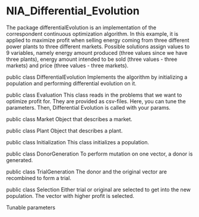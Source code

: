 # NIA_Differential_Evolution


The package differentialEvolution is an implementation of the correspondent continuous optimization algorithm. In this example, it is applied to maximize profit when selling energy coming from three different power plants to three different markets. 
Possible solutions assign values to 9 variables, namely energy amount produced (three values since we have three plants), energy amount intended to be sold (three values - three markets) and price (three values - three markets).


public class DifferentialEvolution
Implements the algorithm by initializing a population and performing differential evolution on it. 


public class Evaluation
This class reads in the problems that we want to optimize profit for. They are provided as csv-files. Here, you can tune the parameters. Then, Differential Evolution is called with your params. 


public class Market
Object that describes a market. 


public class Plant
Object that describes a plant. 


public class Initialization
This class initializes a population.


public class DonorGeneration
To perform mutation on one vector, a donor is generated. 


public class TrialGeneration
The donor and the original vector are recombined to form a trial.


public class Selection
Either trial or original are selected to get into the new population. The vector with higher profit is selected.


Tunable parameters


